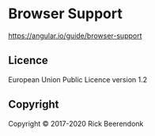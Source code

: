 # Browser Support

https://angular.io/guide/browser-support

## Licence

European Union Public Licence version 1.2

## Copyright

Copyright © 2017-2020 Rick Beerendonk
